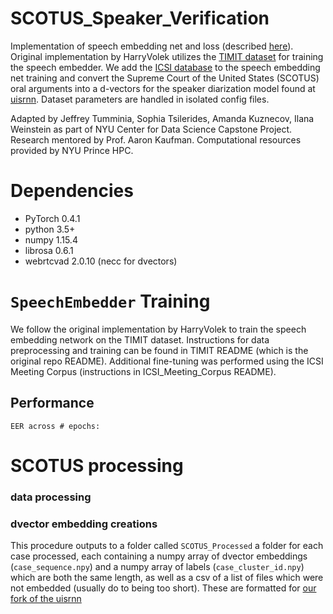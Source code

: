 # SCOTUS_Speaker_Verification


Implementation of speech embedding net and loss (described [here](https://arxiv.org/pdf/1710.10467.pdf)). Original implementation by HarryVolek utilizes the [TIMIT dataset](https://github.com/philipperemy/timit) for training the speech embedder. We add the [ICSI database](http://groups.inf.ed.ac.uk/ami/icsi/license.shtml) to the speech embedding net training and convert the Supreme Court of the United States (SCOTUS) oral arguments into a d-vectors for the speaker diarization model found at [uisrnn](https://github.com/google/uis-rnn). Dataset parameters are handled in isolated config files.   

Adapted by Jeffrey Tumminia, Sophia Tsilerides, Amanda Kuznecov, Ilana Weinstein as part of NYU Center for Data Science Capstone Project. Research mentored by Prof. Aaron Kaufman. Computational resources provided by NYU Prince HPC.  


# Dependencies

* PyTorch 0.4.1
* python 3.5+
* numpy 1.15.4
* librosa 0.6.1
* webrtcvad 2.0.10 (necc for dvectors)


# `SpeechEmbedder` Training

We follow the original implementation by HarryVolek to train the speech embedding network on the TIMIT dataset. Instructions for data preprocessing and training can be found in TIMIT README (which is the original repo README). Additional fine-tuning was performed using the ICSI Meeting Corpus (instructions in ICSI_Meeting_Corpus README).  

## Performance 

```
EER across # epochs:
```


# SCOTUS processing


### data processing


### dvector embedding creations




This procedure outputs to a folder called `SCOTUS_Processed` a folder for each case processed, each containing a numpy array of dvector embeddings (`case_sequence.npy`) and a numpy array of labels (`case_cluster_id.npy`) which are both the same length, as well as a csv of a list of files which were not embedded (usually do to being too short). These are formatted for [our fork of the uisrnn](https://github.com/JeffT13/uis-rnn) 
